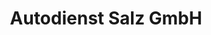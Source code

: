 ---
title: "Autodienst Salz GmbH"
url: /neustadt-wiedmuehle/autodienst-salz-gmbh/
shop: Autowerkstatt
---